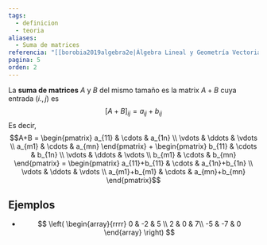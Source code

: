 ```yaml
---
tags:
  - definicion
  - teoria
aliases:
  - Suma de matrices
referencia: "[[borobia2019algebra2e|Álgebra Lineal y Geometría Vectorial (2a ed)]]"
pagina: 5
orden: 2
---
```

La **suma de matrices** $A$ y $B$ del mismo tamaño es la matrix $A+B$ cuya entrada $(i.,j)$ es
$$[A+B]_{ij} = a_{ij} + b_{ij}$$
Es decir,
$$A+B = \begin{pmatrix} a_{11} & \cdots & a_{1n} \\ \vdots & \ddots & \vdots \\ a_{m1} & \cdots & a_{mn} \end{pmatrix} + \begin{pmatrix} b_{11} & \cdots & b_{1n} \\ \vdots & \ddots & \vdots \\ b_{m1} & \cdots & b_{mn} \end{pmatrix} = \begin{pmatrix} a_{11}+b_{11} & \cdots & a_{1n}+b_{1n} \\ \vdots & \ddots & \vdots \\ a_{m1}+b_{m1} & \cdots & a_{mn}+b_{mn} \end{pmatrix}$$

## Ejemplos
- $$
\left(
\begin{array}{rrrr}
0 & -2 & 5 \\
2 & 0 & 7\\
-5 & -7 & 0
\end{array}
\right)
$$


